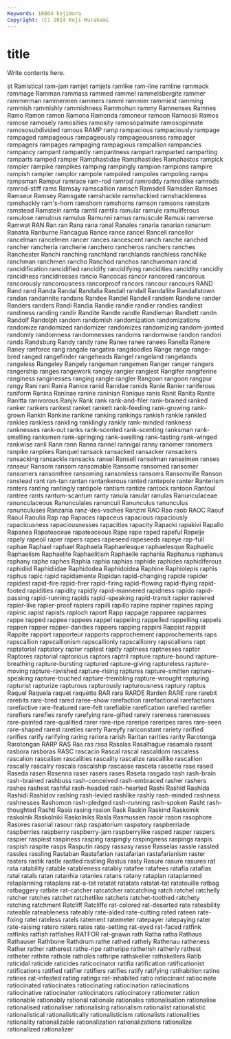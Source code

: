 ```yaml
---
Keywords: 10864 kojimura
Copyright: (C) 2024 Koji Murakami
---
```


# title

Write contents here.



st Ramistical ram-jam
ramjet ramjets ramlike ram-line ramline rammack rammage Ramman rammass rammed
rammel rammelsbergite rammer rammerman rammermen rammers rammi rammier rammiest ramming
rammish rammishly rammishness Rammohun rammy Ramnenses Ramnes Ramo Ramon ramon
Ramona Ramonda ramoneur ramoon Ramoosii Ramos ramose ramosely ramosities ramosity
ramosopalmate ramosopinnate ramososubdivided ramous RAMP ramp rampacious rampaciously rampage rampaged
rampageous rampageously rampageousness rampager rampagers rampages rampaging rampagious rampallion rampancies
rampancy rampant rampantly rampantness rampart ramparted ramparting ramparts ramped ramper
Ramphastidae Ramphastides Ramphastos rampick rampier rampike rampikes ramping rampingly rampion
rampions rampire rampish rampler ramplor rampole rampoled rampoles rampoling ramps
rampsman Rampur ramrace ram-rod ramrod ramroddy ramrodlike ramrods ramrod-stiff rams
Ramsay ramscallion ramsch Ramsdell Ramsden Ramses Ramseur Ramsey Ramsgate ramshackle
ramshackled ramshackleness ramshackly ram's-horn ramshorn ramshorns ramson ramsons ramstam ramstead
Ramstein ramta ramtil ramtils ramular ramule ramuliferous ramulose ramulous ramulus
Ramunni ramus ramuscule Ramusi ramverse Ramwat RAN Ran ran Rana
rana ranal Ranales ranaria ranarian ranarium Ranatra Ranburne Rancagua Rance
rance rancel Rancell rancellor rancelman rancelmen rancer rances rancescent ranch
ranche ranched rancher rancheria rancherie ranchero rancheros ranchers ranches Ranchester
Ranchi ranching ranchland ranchlands ranchless ranchlike ranchman ranchmen rancho Ranchod
ranchos ranchwoman rancid rancidification rancidified rancidify rancidifying rancidities rancidity rancidly
rancidness rancidnesses rancio Rancocas rancor rancored rancorous rancorously rancorousness rancorproof
rancors rancour rancours RAND Rand rand Randa Randal Randalia Randall
randall Randallite Randallstown randan randannite randans Randee Randel Randell randem
Randene rander Randers randers Randi Randia Randie randie randier randies
randiest randiness randing randir Randite Randle randle Randleman Randlett randn
Randolf Randolph random randomish randomization randomizations randomize randomized randomizer randomizes
randomizing random-jointed randomly randomness randomnesses randoms randomwise randon randori rands
Randsburg Randy randy rane Ranee ranee ranees Ranella Ranere Raney
ranforce rang rangale rangatira rangdoodles Range range range-bred ranged rangefinder
rangeheads Rangel rangeland rangelands rangeless Rangeley Rangely rangeman rangemen Ranger
ranger rangers rangership ranges rangework rangey rangier rangiest Rangifer rangiferine
ranginess ranginesses ranging rangle rangler Rangoon rangoon rangpur rangy Rani
rani Rania Ranice ranid Ranidae ranids Ranie Ranier raniferous raniform
Ranina Raninae ranine raninian Ranique ranis Ranit Ranita Ranite Ranitta
ranivorous Ranjiv Rank rank rank-and-filer rank-brained ranked ranker rankers rankest
ranket rankett rank-feeding rank-growing rank-grown Rankin Rankine rankine ranking rankings
rankish rankle rankled rankles rankless rankling ranklingly rankly rank-minded rankness
ranknesses rank-out ranks rank-scented rank-scenting ranksman rank-smelling ranksmen rank-springing rank-swelling
rank-tasting rank-winged rankwise ranli Rann rann Ranna rannel rannigal ranny
ranomer ranomers ranpike ranpikes Ranquel ransack ransacked ransacker ransackers ransacking
ransackle ransacks ransel Ransell ranselman ranselmen ranses ranseur Ransom ransom
ransomable Ransome ransomed ransomer ransomers ransomfree ransoming ransomless ransoms Ransomville
Ranson ranstead rant ran-tan rantan rantankerous ranted rantepole ranter Ranterism
ranters ranting rantingly rantipole rantism rantize rantock rantoon Rantoul rantree
rants rantum-scantum ranty ranula ranular ranulas Ranunculaceae ranunculaceous Ranunculales ranunculi
Ranunculus ranunculus ranunculuses Ranzania ranz-des-vaches Ranzini RAO Rao raob RAOC
Raouf Raoul Raoulia Rap rap Rapaces rapaceus rapacious rapaciously rapaciousness
rapaciousnesses rapacities rapacity Rapacki rapakivi Rapallo Rapanea Rapateaceae rapateaceous Rape
rape raped rapeful Rapelje rapely rapeoil raper rapers rapes rapeseed
rapeseeds rapeye rap-full raphae Raphael raphael Raphaela Raphaelesque raphaelesque Raphaelic
Raphaelism Raphaelite Raphaelitism Raphaelle raphania Raphanus raphanus raphany raphe raphes
Raphia raphia raphias raphide raphides raphidiferous raphidiid Raphidiidae Raphidodea Raphidoidea
Raphine Raphiolepis raphis raphus rapic rapid rapidamente Rapidan rapid-changing rapide
rapider rapidest rapid-fire rapid-firer rapid-firing rapid-flowing rapid-flying rapid-footed rapidities rapidity
rapidly rapid-mannered rapidness rapido rapid-passing rapid-running rapids rapid-speaking rapid-transit rapier
rapiered rapier-like rapier-proof rapiers rapilli rapillo rapine rapiner rapines raping
rapinic rapist rapists raploch raport Rapp rappage rapparee rapparees rappe
rapped rappee rappees rappel rappeling rappelled rappelling rappels rappen rapper
rapper-dandies rappers rapping rappini Rappist rappist Rappite rapport rapporteur rapports
rapprochement rapprochements raps rapscallion rapscallionism rapscallionly rapscallionry rapscallions rapt raptatorial
raptatory rapter raptest raptly raptness raptnesses raptor Raptores raptorial raptorious
raptors raptril rapture rapture-bound rapture-breathing rapture-bursting raptured rapture-giving raptureless rapture-moving
rapture-ravished rapture-rising raptures rapture-smitten rapture-speaking rapture-touched rapture-trembling rapture-wrought rapturing rapturist
rapturize rapturous rapturously rapturousness raptury raptus Raquel Raquela raquet raquette
RAR rara RARDE Rarden RARE rare rarebit rarebits rare-bred rared
raree-show rarefaction rarefactional rarefactions rarefactive rare-featured rare-felt rarefiable rarefication rarefied
rarefier rarefiers rarefies rarefy rarefying rare-gifted rarely rareness rarenesses rare-painted
rare-qualitied rarer rare-ripe rareripe rareripes rares rare-seen rare-shaped rarest rareties
rarety Rareyfy rariconstant rariety rarified rarifies rarify rarifying raring rariora
rarish Raritan rarities rarity Rarotonga Rarotongan RARP RAS Ras ras
rasa Rasalas Rasalhague rasamala rasant rasbora rasboras RASC rascacio Rascal
rascal rascaldom rascaless rascalion rascalism rascalities rascality rascalize rascallike rascallion
rascally rascalry rascals rascalship rascasse rasceta rascette rase rased Raseda
rasen Rasenna raser rasers rases Raseta rasgado rash rash-brain rash-brained
rashbuss rash-conceived rash-embraced rasher rashers rashes rashest rashful rash-headed rash-hearted
Rashi Rashid Rashida Rashidi Rashidov rashing rash-levied rashlike rashly rash-minded
rashness rashnesses Rashomon rash-pledged rash-running rash-spoken Rasht rash-thoughted Rashti Rasia
rasing rasion Rask Raskin Raskind Raskolnik raskolnik Raskolniki Raskolniks Rasla
Rasmussen rasoir rason rasophore Rasores rasorial rasour rasp raspatorium raspatory
raspberriade raspberries raspberry raspberry-jam raspberrylike rasped rasper raspers raspier raspiest
raspiness rasping raspingly raspingness raspings raspis raspish raspite rasps Rasputin
raspy rassasy rasse Rasselas rassle rassled rassles rassling Rastaban Rastafarian
rastafarian rastafarianism raster rasters rastik rastle rastled rastling Rastus rasty
Rasure rasure rasures rat rata ratability ratable ratableness ratably ratafee
ratafees ratafia ratafias ratal ratals ratan ratanhia ratanies ratans ratany
rataplan rataplanned rataplanning rataplans rat-a-tat ratatat ratatats ratatat-tat ratatouille ratbag
ratbaggery ratbite rat-catcher ratcatcher ratcatching ratch ratchel ratchelly ratcher ratches
ratchet ratchetlike ratchets ratchet-toothed ratchety ratching ratchment Ratcliff Ratcliffe rat-colored
rat-deserted rate rateability rateable rateableness rateably rate-aided rate-cutting rated rateen
rate-fixing ratel rateless ratels ratement ratemeter ratepayer ratepaying rater rate-raising
ratero raters rates rate-setting rat-eyed rat-faced ratfink ratfinks ratfish ratfishes
RATFOR rat-gnawn rath Ratha ratha Rathaus Rathauser Rathbone Rathdrum rathe
rathed rathely Rathenau ratheness Rather rather ratherest rathe-ripe ratheripe ratherish
ratherly rathest ratheter rathite rathole ratholes rathripe rathskeller rathskellers Ratib
raticidal raticide raticides raticocinator ratifia ratification ratificationist ratifications ratified ratifier
ratifiers ratifies ratify ratifying ratihabition ratine ratines rat-infested rating ratings
rat-inhabited ratio ratiocinant ratiocinate ratiocinated ratiocinates ratiocinating ratiocination ratiocinations ratiocinative
ratiocinator ratiocinators ratiocinatory ratiometer ration rationable rationably rational rationale rationales
rationalisation rationalise rationalised rationaliser rationalising rationalism rationalist rationalistic rationalistical rationalistically
rationalisticism rationalists rationalities rationality rationalizable rationalization rationalizations rationalize rationalized rationalizer
